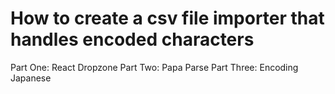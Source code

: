 # How to create a csv file importer that handles encoded characters

Part One: React Dropzone
Part Two: Papa Parse
Part Three: Encoding Japanese
